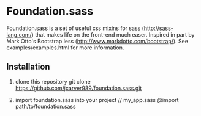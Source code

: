 Foundation.sass
======================

Foundation.sass is a set of useful css mixins for sass (http://sass-lang.com/) 
that makes life on the front-end much easer. Inspired in part by Mark Otto's Bootstrap.less (http://www.markdotto.com/bootstrap/). See examples/examples.html
for more information.


Installation
--------------

1. clone this repository
    git clone https://github.com/jcarver989/foundation.sass.git

2. import foundation.sass into your project
    // my_app.sass
    @import path/to/foundation.sass

